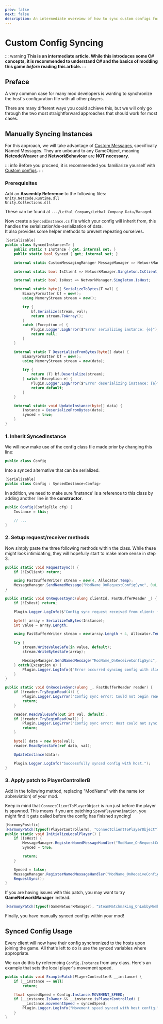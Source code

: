 ```yaml
---
prev: false
next: false
description: An intermediate overview of how to sync custom configs for your Lethal Company mods.
---
```


# Custom Config Syncing

::: warning
**This is an intermediate article. While this introduces some C# concepts, it is recommended to understand C# and the basics of modding this game <i>before</i> reading this article.**
:::

## Preface
A very common case for many mod developers is wanting to synchronize the host's configuration file with all other players.

There are many different ways you could achieve this, but we will only go through the two most straightforward approaches that should work for most cases.

## Manually Syncing Instances
For this approach, we will take advantage of [Custom Messages](https://docs-multiplayer.unity3d.com/netcode/current/advanced-topics/message-system/custom-messages/#named-messages), specifically Named Messages.
They are unbound to any GameObject, meaning **NetcodeWeaver** and **NetworkBehaviour** are **NOT necessary**.

::: info
Before you proceed, it is recommended you familiarize yourself with [Custom configs](https://lethal.wiki/intermediate-modding/custom-configs.html).
:::

### Prerequisites
Add an **Assembly Reference** to the following files:<br>
`Unity.Netcode.Runtime.dll`<br>
`Unity.Collections.dll`

These can be found at `.../Lethal Company/Lethal Company_Data/Managed`.

Now create a `SyncedInstance.cs` file which your config will inherit from, this handles the serialization/de-serialization of data.<br>
It also provides some helper methods to prevent repeating ourselves.

```cs
[Serializable]
public class SyncedInstance<T> {
    public static T Instance { get; internal set; }
    public static bool Synced { get; internal set; }

    internal static CustomMessagingManager MessageManager => NetworkManager.Singleton.CustomMessagingManager;

    internal static bool IsClient => NetworkManager.Singleton.IsClient;

    internal static bool IsHost => NetworkManager.Singleton.IsHost;

    internal static byte[] SerializeToBytes(T val) {
        BinaryFormatter bf = new();
        using MemoryStream stream = new();

        try {
            bf.Serialize(stream, val);
            return stream.ToArray();
        }
        catch (Exception e) {
            Plugin.Logger.LogError($"Error serializing instance: {e}");
            return null;
        }
    }

    internal static T DeserializeFromBytes(byte[] data) {
        BinaryFormatter bf = new();
        using MemoryStream stream = new(data);

        try {
            return (T) bf.Deserialize(stream);
        } catch (Exception e) {
            Plugin.Logger.LogError($"Error deserializing instance: {e}");
            return default;
        }
    }

    internal static void UpdateInstance(byte[] data) {
        Instance = DeserializeFromBytes(data);
        synced = true;
    }
}
```

### 1. Inherit SyncedInstance

We will now make use of the config class file made prior by changing this line:

```cs
public class Config
```

Into a synced alternative that can be serialized.

```cs
[Serializable]
public class Config : SyncedInstance<Config>
```

In addition, we need to make sure 'Instance' is a reference to this class by adding another line in the **constructor**.
```cs
public Config(ConfigFile cfg) {
    Instance = this;

    // ...
}
```

### 2. Setup request/receiver methods
Now simply paste the three following methods within the class.
While these might look intimidating, they will hopefully start to make more sense in step 3.

```cs
public static void RequestSync() {
    if (!IsClient) return;

    using FastBufferWriter stream = new(4, Allocator.Temp);
    MessageManager.SendNamedMessage("ModName_OnRequestConfigSync", 0uL, stream);
}
```

```cs
public static void OnRequestSync(ulong clientId, FastBufferReader _) {
    if (!IsHost) return;

    Plugin.Logger.LogInfo($"Config sync request received from client: {clientId}");

    byte[] array = SerializeToBytes(Instance);
    int value = array.Length;

    using FastBufferWriter stream = new(array.Length + 4, Allocator.Temp);

    try {
        stream.WriteValueSafe(in value, default);
        stream.WriteBytesSafe(array);

        MessageManager.SendNamedMessage("ModName_OnReceiveConfigSync", clientId, stream);
    } catch(Exception e) {
        Plugin.Logger.LogInfo($"Error occurred syncing config with client: {clientId}\n{e}");
    }
}
```

```cs
public static void OnReceiveSync(ulong _, FastBufferReader reader) {
    if (!reader.TryBeginRead(4)) {
        Plugin.Logger.LogError("Config sync error: Could not begin reading buffer.");
        return;
    }

    reader.ReadValueSafe(out int val, default);
    if (!reader.TryBeginRead(val)) {
        Plugin.Logger.LogError("Config sync error: Host could not sync.");
        return;
    }

    byte[] data = new byte[val];
    reader.ReadBytesSafe(ref data, val);

    UpdateInstance(data);

    Plugin.Logger.LogInfo("Successfully synced config with host.");
}
```

### 3. Apply patch to PlayerControllerB
Add in the following method, replacing "ModName" with the name (or abbreviation) of your mod.

Keep in mind that `ConnectClientToPlayerObject` is run just before the player is spawned.
This means if you are patching `SpawnPlayerAnimation`, you might find it gets called before the config has finished syncing!

```cs
[HarmonyPostfix]
[HarmonyPatch(typeof(PlayerControllerB), "ConnectClientToPlayerObject")]
public static void InitializeLocalPlayer() {
    if (IsHost) {
        MessageManager.RegisterNamedMessageHandler("ModName_OnRequestConfigSync", OnRequestSync);
        Synced = true;

        return;
    }

    Synced = false;
    MessageManager.RegisterNamedMessageHandler("ModName_OnReceiveConfigSync", OnReceiveSync);
    RequestSync();
}
```

If you are having issues with this patch, you may want to try **GameNetworkManager** instead.
```cs
[HarmonyPatch(typeof(GameNetworkManager), "SteamMatchmaking_OnLobbyMemberJoined")]
```

Finally, you have manually synced configs within your mod!

## Synced Config Usage
Every client will now have their config synchronized to the hosts upon joining the game.
All that's left to do is use the synced variables where appropriate.

We can do this by referencing `Config.Instance` from any class.
Here's an example that sets the local player's movement speed.
```cs
public static void ExamplePatch(PlayerControllerB __instance) {
    if (__instance == null)
        return;

    float syncedSpeed = Config.Instance.MOVEMENT_SPEED;
    if (__instance.IsOwner && __instance.isPlayerControlled) {
        __instance.movementSpeed = syncedSpeed;
        Plugin.Logger.LogInfo("Movement speed synced with host config.");
    }
}
```
